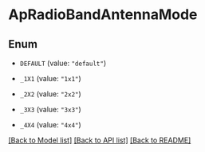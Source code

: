 # ApRadioBandAntennaMode

## Enum


* `DEFAULT` (value: `"default"`)

* `_1X1` (value: `"1x1"`)

* `_2X2` (value: `"2x2"`)

* `_3X3` (value: `"3x3"`)

* `_4X4` (value: `"4x4"`)


[[Back to Model list]](../README.md#documentation-for-models) [[Back to API list]](../README.md#documentation-for-api-endpoints) [[Back to README]](../README.md)


